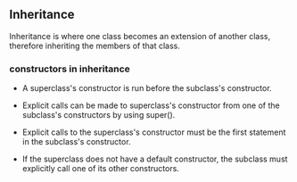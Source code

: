 ## Inheritance

Inheritance is where one class becomes an extension of another class, therefore inheriting the members of that class.

### constructors in inheritance

- A superclass's constructor is run before the subclass's constructor.

- Explicit calls can be made to superclass's constructor from one of the subclass's constructors by using super().

- Explicit calls to the superclass's constructor must be the first statement in the subclass's constructor.

- If the superclass does not have a default constructor, the subclass must explicitly call one of its other constructors.